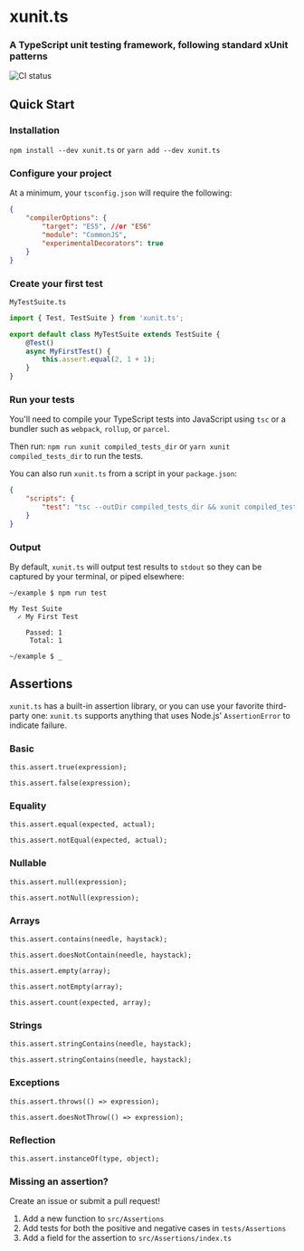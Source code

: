 # xunit.ts
### A TypeScript unit testing framework, following standard xUnit patterns

![CI status](https://github.com/ecoAPM/xunit.ts/workflows/CI/badge.svg)

## Quick Start

### Installation
`npm install --dev xunit.ts`
or
`yarn add --dev xunit.ts`

### Configure your project
At a minimum, your `tsconfig.json` will require the following:
```json
{
    "compilerOptions": {
        "target": "ES5", //or "ES6"
        "module": "CommonJS",
        "experimentalDecorators": true
    }
}
```

### Create your first test
`MyTestSuite.ts`
```ts
import { Test, TestSuite } from 'xunit.ts';

export default class MyTestSuite extends TestSuite {
    @Test()
    async MyFirstTest() {
        this.assert.equal(2, 1 + 1);
    }
}
```

### Run your tests
You'll need to compile your TypeScript tests into JavaScript using `tsc` or a bundler such as `webpack`, `rollup`, or `parcel`.

Then run:
`npm run xunit compiled_tests_dir`
or
`yarn xunit compiled_tests_dir`
to run the tests.

You can also run `xunit.ts` from a script in your `package.json`:
```json
{
    "scripts": {
        "test": "tsc --outDir compiled_tests_dir && xunit compiled_tests_dir"
    }
}
```

### Output
By default, `xunit.ts` will output test results to `stdout` so they can be captured by your terminal, or piped elsewhere:
```
~/example $ npm run test

My Test Suite
  ✓ My First Test

    Passed: 1
     Total: 1

~/example $ _ 
```

## Assertions

`xunit.ts` has a built-in assertion library, or you can use your favorite third-party one: `xunit.ts` supports anything that uses Node.js' `AssertionError` to indicate failure.

### Basic

`this.assert.true(expression);`

`this.assert.false(expression);`

### Equality

`this.assert.equal(expected, actual);`

`this.assert.notEqual(expected, actual);`

### Nullable

`this.assert.null(expression);`

`this.assert.notNull(expression);`

### Arrays

`this.assert.contains(needle, haystack);`

`this.assert.doesNotContain(needle, haystack);`

`this.assert.empty(array);`

`this.assert.notEmpty(array);`

`this.assert.count(expected, array);`

### Strings

`this.assert.stringContains(needle, haystack);`

`this.assert.stringContains(needle, haystack);`

### Exceptions

`this.assert.throws(() => expression);`

`this.assert.doesNotThrow(() => expression);`

### Reflection

`this.assert.instanceOf(type, object);`

### Missing an assertion?

Create an issue or submit a pull request!
1. Add a new function to `src/Assertions`
1. Add tests for both the positive and negative cases in `tests/Assertions`
1. Add a field for the assertion to `src/Assertions/index.ts`